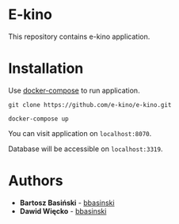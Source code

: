 # E-kino

This repository contains e-kino application.

# Installation
Use [docker-compose](https://docs.docker.com/compose/install) to run application.
```
git clone https://github.com/e-kino/e-kino.git
```
```
docker-compose up
```

You can visit application on `localhost:8070`.

Database will be accessible on `localhost:3319`.

# Authors
* **Bartosz Basiński** - [bbasinski](https://github.com/bbasinski)
* **Dawid Więcko** - [bbasinski](https://github.com/dwiecko)